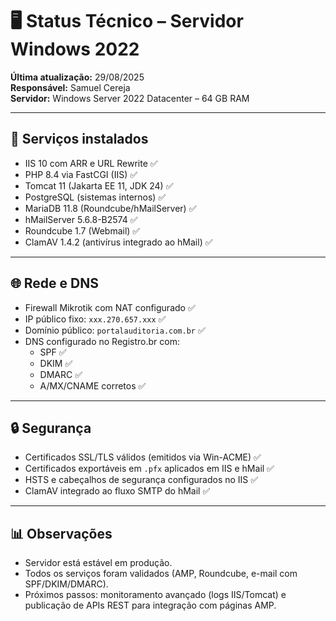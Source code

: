 # 🖥️ Status Técnico – Servidor Windows 2022

**Última atualização:** 29/08/2025  
**Responsável:** Samuel Cereja  
**Servidor:** Windows Server 2022 Datacenter – 64 GB RAM  

---

## 🔧 Serviços instalados
- IIS 10 com ARR e URL Rewrite ✅
- PHP 8.4 via FastCGI (IIS) ✅
- Tomcat 11 (Jakarta EE 11, JDK 24) ✅
- PostgreSQL (sistemas internos) ✅
- MariaDB 11.8 (Roundcube/hMailServer) ✅
- hMailServer 5.6.8-B2574 ✅
- Roundcube 1.7 (Webmail) ✅
- ClamAV 1.4.2 (antivírus integrado ao hMail) ✅

---

## 🌐 Rede e DNS
- Firewall Mikrotik com NAT configurado ✅
- IP público fixo: `xxx.270.657.xxx` ✅
- Domínio público: `portalauditoria.com.br` ✅
- DNS configurado no Registro.br com:
  - SPF ✅
  - DKIM ✅
  - DMARC ✅
  - A/MX/CNAME corretos ✅

---

## 🔒 Segurança
- Certificados SSL/TLS válidos (emitidos via Win-ACME) ✅
- Certificados exportáveis em `.pfx` aplicados em IIS e hMail ✅
- HSTS e cabeçalhos de segurança configurados no IIS ✅
- ClamAV integrado ao fluxo SMTP do hMail ✅

---

## 📊 Observações
- Servidor está estável em produção.  
- Todos os serviços foram validados (AMP, Roundcube, e-mail com SPF/DKIM/DMARC).  
- Próximos passos: monitoramento avançado (logs IIS/Tomcat) e publicação de APIs REST para integração com páginas AMP.
